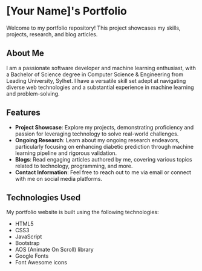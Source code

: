 # [Your Name]'s Portfolio

Welcome to my portfolio repository! This project showcases my skills, projects, research, and blog articles. 

## About Me

I am a passionate software developer and machine learning enthusiast, with a Bachelor of Science degree in Computer Science & Engineering from Leading University, Sylhet. I have a versatile skill set adept at navigating diverse web technologies and a substantial experience in machine learning and problem-solving.

## Features

- **Project Showcase**: Explore my projects, demonstrating proficiency and passion for leveraging technology to solve real-world challenges.
- **Ongoing Research**: Learn about my ongoing research endeavors, particularly focusing on enhancing diabetic prediction through machine learning pipeline and rigorous validation.
- **Blogs**: Read engaging articles authored by me, covering various topics related to technology, programming, and more.
- **Contact Information**: Feel free to reach out to me via email or connect with me on social media platforms.

## Technologies Used

My portfolio website is built using the following technologies:

- HTML5
- CSS3
- JavaScript
- Bootstrap
- AOS (Animate On Scroll) library
- Google Fonts
- Font Awesome icons

